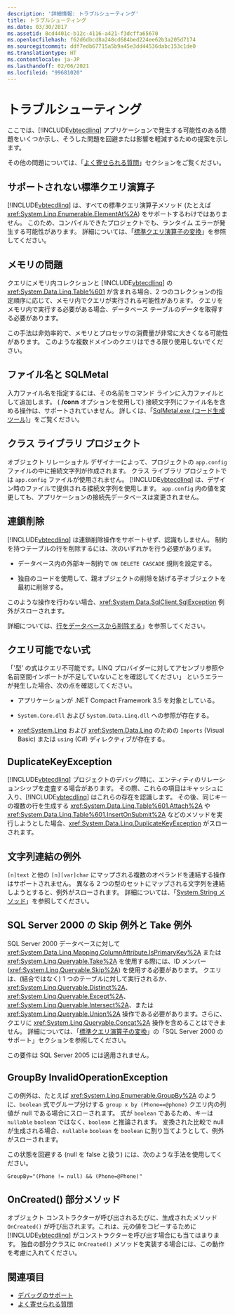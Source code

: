 ```yaml
---
description: '詳細情報: トラブルシューティング'
title: トラブルシューティング
ms.date: 03/30/2017
ms.assetid: 8cd4401c-b12c-4116-a421-f3dcffa65670
ms.openlocfilehash: f62d6dbcd8a248cd684bed224ee62b3a205d7174
ms.sourcegitcommit: ddf7edb67715a5b9a45e3dd44536dabc153c1de0
ms.translationtype: HT
ms.contentlocale: ja-JP
ms.lasthandoff: 02/06/2021
ms.locfileid: "99681020"
---
```

# <a name="troubleshooting"></a>トラブルシューティング

ここでは、[!INCLUDE[vbtecdlinq](../../../../../../includes/vbtecdlinq-md.md)] アプリケーションで発生する可能性のある問題をいくつか示し、そうした問題を回避または影響を軽減するための提案を示します。  
  
 その他の問題については、「[よく寄せられる質問](frequently-asked-questions.md)」セクションをご覧ください。  
  
## <a name="unsupported-standard-query-operators"></a>サポートされない標準クエリ演算子  

 [!INCLUDE[vbtecdlinq](../../../../../../includes/vbtecdlinq-md.md)] は、すべての標準クエリ演算子メソッド (たとえば <xref:System.Linq.Enumerable.ElementAt%2A>) をサポートするわけではありません。 このため、コンパイルできたプロジェクトでも、ランタイム エラーが発生する可能性があります。 詳細については、「[標準クエリ演算子の変換](standard-query-operator-translation.md)」を参照してください。  
  
## <a name="memory-issues"></a>メモリの問題  

 クエリにメモリ内コレクションと [!INCLUDE[vbtecdlinq](../../../../../../includes/vbtecdlinq-md.md)] の <xref:System.Data.Linq.Table%601> が含まれる場合、2 つのコレクションの指定順序に応じて、メモリ内でクエリが実行される可能性があります。 クエリをメモリ内で実行する必要がある場合、データベース テーブルのデータを取得する必要があります。  
  
 この手法は非効率的で、メモリとプロセッサの消費量が非常に大きくなる可能性があります。 このような複数ドメインのクエリはできる限り使用しないでください。  
  
## <a name="file-names-and-sqlmetal"></a>ファイル名と SQLMetal  

 入力ファイル名を指定するには、その名前をコマンド ラインに入力ファイルとして追加します。 ( **/conn** オプションを使用して) 接続文字列にファイル名を含める操作は、サポートされていません。 詳しくは、「[SqlMetal.exe (コード生成ツール)](../../../../tools/sqlmetal-exe-code-generation-tool.md)」をご覧ください。  
  
## <a name="class-library-projects"></a>クラス ライブラリ プロジェクト  

 オブジェクト リレーショナル デザイナーによって、プロジェクトの `app.config` ファイルの中に接続文字列が作成されます。 クラス ライブラリ プロジェクトでは `app.config` ファイルが使用されません。 [!INCLUDE[vbtecdlinq](../../../../../../includes/vbtecdlinq-md.md)] は、デザイン時のファイルで提供される接続文字列を使用します。 `app.config` 内の値を変更しても、アプリケーションの接続先データベースは変更されません。  
  
## <a name="cascade-delete"></a>連鎖削除  

 [!INCLUDE[vbtecdlinq](../../../../../../includes/vbtecdlinq-md.md)] は連鎖削除操作をサポートせず、認識もしません。 制約を持つテーブルの行を削除するには、次のいずれかを行う必要があります。  
  
- データベース内の外部キー制約で `ON DELETE CASCADE` 規則を設定する。  
  
- 独自のコードを使用して、親オブジェクトの削除を妨げる子オブジェクトを最初に削除する。  
  
 このような操作を行わない場合、<xref:System.Data.SqlClient.SqlException> 例外がスローされます。  
  
 詳細については、[行をデータベースから削除する](how-to-delete-rows-from-the-database.md)」を参照してください。  
  
## <a name="expression-not-queryable"></a>クエリ可能でない式  

 「'型' の式はクエリ不可能です。LINQ プロバイダーに対してアセンブリ参照や名前空間インポートが不足していないことを確認してください」 というエラーが発生した場合、次の点を確認してください。  
  
- アプリケーションが .NET Compact Framework 3.5 を対象としている。  
  
- `System.Core.dll` および `System.Data.Linq.dll` への参照が存在する。  
  
- <xref:System.Linq> および <xref:System.Data.Linq> のための `Imports` (Visual Basic) または `using` (C#) ディレクティブが存在する。  
  
## <a name="duplicatekeyexception"></a>DuplicateKeyException  

 [!INCLUDE[vbtecdlinq](../../../../../../includes/vbtecdlinq-md.md)] プロジェクトのデバッグ時に、エンティティのリレーションシップを走査する場合があります。 その際、これらの項目はキャッシュに入り、[!INCLUDE[vbtecdlinq](../../../../../../includes/vbtecdlinq-md.md)] はこれらの存在を認識します。 その後、同じキーの複数の行を生成する <xref:System.Data.Linq.Table%601.Attach%2A> や <xref:System.Data.Linq.Table%601.InsertOnSubmit%2A> などのメソッドを実行しようとした場合、<xref:System.Data.Linq.DuplicateKeyException> がスローされます。  
  
## <a name="string-concatenation-exceptions"></a>文字列連結の例外  

 `[n]text` と他の `[n][var]char` にマップされる複数のオペランドを連結する操作はサポートされません。 異なる 2 つの型のセットにマップされる文字列を連結しようとすると、例外がスローされます。 詳細については、「[System.String メソッド](system-string-methods.md)」を参照してください。  
  
## <a name="skip-and-take-exceptions-in-sql-server-2000"></a>SQL Server 2000 の Skip 例外と Take 例外  

 SQL Server 2000 データベースに対して <xref:System.Data.Linq.Mapping.ColumnAttribute.IsPrimaryKey%2A> または <xref:System.Linq.Queryable.Take%2A> を使用する際には、ID メンバー (<xref:System.Linq.Queryable.Skip%2A>) を使用する必要があります。 クエリは、(結合ではなく) 1 つのテーブルに対して実行されるか、<xref:System.Linq.Queryable.Distinct%2A>、<xref:System.Linq.Queryable.Except%2A>、<xref:System.Linq.Queryable.Intersect%2A>、または <xref:System.Linq.Queryable.Union%2A> 操作である必要があります。さらに、クエリに <xref:System.Linq.Queryable.Concat%2A> 操作を含めることはできません。 詳細については、「[標準クエリ演算子の変換](standard-query-operator-translation.md)」の「SQL Server 2000 のサポート」セクションを参照してください。  
  
 この要件は SQL Server 2005 には適用されません。  
  
## <a name="groupby-invalidoperationexception"></a>GroupBy InvalidOperationException  

 この例外は、たとえば <xref:System.Linq.Enumerable.GroupBy%2A> のように、`boolean` 式でグループ分けする `group x by (Phone==@phone)` クエリ内の列値が null である場合にスローされます。 式が `boolean` であるため、キーは `nullable` `boolean` ではなく、`boolean` と推論されます。 変換された比較で null が生成される場合、`nullable` `boolean` を `boolean` に割り当てようとして、例外がスローされます。  
  
 この状態を回避する (null を false と扱う) には、次のような手法を使用してください。  
  
 `GroupBy="(Phone != null) && (Phone=@Phone)"`  
  
## <a name="oncreated-partial-method"></a>OnCreated() 部分メソッド  

 オブジェクト コンストラクターが呼び出されるたびに、生成されたメソッド `OnCreated()` が呼び出されます。これは、元の値をコピーするために [!INCLUDE[vbtecdlinq](../../../../../../includes/vbtecdlinq-md.md)] がコンストラクターを呼び出す場合にも当てはまります。 独自の部分クラスに `OnCreated()` メソッドを実装する場合には、この動作を考慮に入れてください。  
  
## <a name="see-also"></a>関連項目

- [デバッグのサポート](debugging-support.md)
- [よく寄せられる質問](frequently-asked-questions.md)
